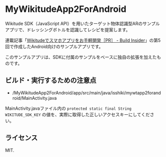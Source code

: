 # MyWikitudeApp2ForAndroid
Wikitude SDK（JavaScript API）を用いたターゲット物体認識型ARのサンプルアプリで、ドレッシングボトルを認識してレシピを提案します。

連載記事「[Wikitudeでスマホアプリをお手軽開発［PR］ - Build Insider](http://www.buildinsider.net/pr/grapecity/wikitude)」の第5回で作成したAndroid向けのサンプルアプリです。

このサンプルアプリは、SDKに付属のサンプルをベースに独自の拡張を加えたものです。


## ビルド・実行するための注意点

- /MyWikitudeApp2ForAndroid/app/src/main/java/isshiki/mywtapp2forandroid/MainActivity.java

MainActivity.javaファイル内の `protected static final String WIKITUDE_SDK_KEY` の値を、実際に取得した正しいアクセスキーにしてください。

## ライセンス

MIT.



